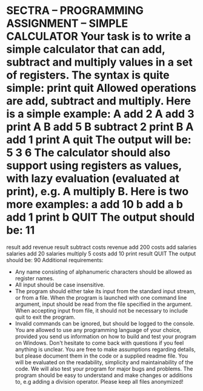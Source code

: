 
SECTRA – PROGRAMMING
ASSIGNMENT –
SIMPLE CALCULATOR
Your task is to write a simple calculator that can add, subtract and multiply values in a set of registers.
The syntax is quite simple:
<register> <operation> <value>
print <register>
quit
Allowed operations are add, subtract and multiply. Here is a simple example:
A add 2
A add 3
print A
B add 5
B subtract 2
print B
A add 1
print A
quit
The output will be:
5
3
6
The calculator should also support using registers as values, with lazy evaluation (evaluated at print), e.g.
A multiply B. Here is two more examples:
a add 10
b add a
b add 1
print b
QUIT
The output should be:
11
===
result add revenue
result subtract costs
revenue add 200
costs add salaries
salaries add 20
salaries multiply 5
costs add 10
print result
QUIT
The output should be:
90
Additional requirements:
* Any name consisting of alphanumeric characters should be allowed as register names.
* All input should be case insensitive.
* The program should either take its input from the standard input stream, or from a file. When the
program is launched with one command line argument, input should be read from the file specified in
the argument. When accepting input from file, it should not be necessary to include quit to exit the
program.
* Invalid commands can be ignored, but should be logged to the console.
You are allowed to use any programming language of your choice, provided you send us information on
how to build and test your program on Windows. Don't hesitate to come back with questions if you feel
anything is unclear. You are free to make assumptions regarding details, but please document them in
the code or a supplied readme file.
You will be evaluated on the readability, simplicity and maintainability of the code. We will also test your
program for major bugs and problems. The program should be easy to understand and make changes or
additions to, e.g adding a division operator.
Please keep all files anonymized!